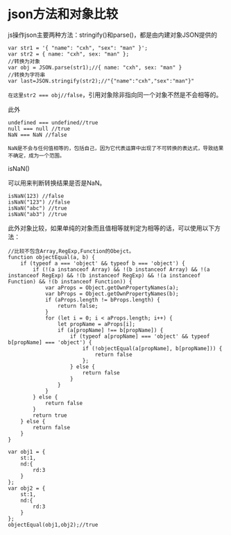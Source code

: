 # json方法和对象比较

js操作json主要两种方法：stringify()和parse()，都是由内建对象JSON提供的

    var str1 = '{ "name": "cxh", "sex": "man" }';
    var str2 = { name: "cxh", sex: "man" };
    //转换为对象
    var obj = JSON.parse(str1);//{ name: "cxh", sex: "man" }
    //转换为字符串
    var last=JSON.stringify(str2);//"{"name":"cxh","sex":"man"}"

`在这里str2 === obj//false`，引用对象除非指向同一个对象不然是不会相等的。

此外

    undefined === undefined//true
    null === null //true
    NaN === NaN //false

`NaN是不会与任何值相等的，包括自己，因为它代表运算中出现了不可转换的表达式，导致结果不确定，成为一个范围。`

isNaN()

可以用来判断转换结果是否是NaN。

    isNaN(123) //false
    isNaN("123") //false
    isNaN("abc") //true
    isNaN("ab3") //true

此外对象比较，如果单纯的对象而且值相等就判定为相等的话，可以使用以下方法：

    //比较不包含Array,RegExp,Function的Obejct。
    function objectEqual(a, b) {
        if (typeof a === 'object' && typeof b === 'object') {
            if (!(a instanceof Array) && !(b instanceof Array) && !(a instanceof RegExp) && !(b instanceof RegExp) && !(a instanceof Function) && !(b instanceof Function)) {
                var aProps = Object.getOwnPropertyNames(a);
                var bProps = Object.getOwnPropertyNames(b);
                if (aProps.length != bProps.length) {
                    return false;
                }
                for (let i = 0; i < aProps.length; i++) {
                    let propName = aProps[i];
                    if (a[propName] !== b[propName]) {
                        if (typeof a[propName] === 'object' && typeof b[propName] === 'object') {
                            if (!objectEqual(a[propName], b[propName])) {
                                return false
                            };
                        } else {
                            return false
                        }
                    }
                }
            } else {
                return false
            }
            return true
        } else {
            return false
        }
    }

    var obj1 = {
        st:1,
        nd:{
            rd:3
        }
    };
    var obj2 = {
        st:1,
        nd:{
            rd:3
        }
    };
    objectEqual(obj1,obj2);//true
